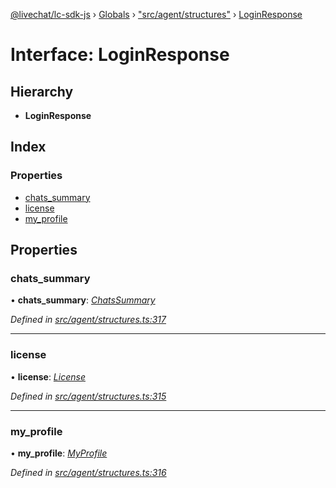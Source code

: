 [@livechat/lc-sdk-js](../README.md) › [Globals](../globals.md) › ["src/agent/structures"](../modules/_src_agent_structures_.md) › [LoginResponse](_src_agent_structures_.loginresponse.md)

# Interface: LoginResponse

## Hierarchy

* **LoginResponse**

## Index

### Properties

* [chats_summary](_src_agent_structures_.loginresponse.md#chats_summary)
* [license](_src_agent_structures_.loginresponse.md#license)
* [my_profile](_src_agent_structures_.loginresponse.md#my_profile)

## Properties

###  chats_summary

• **chats_summary**: *[ChatsSummary](_src_agent_structures_.chatssummary.md)*

*Defined in [src/agent/structures.ts:317](https://github.com/livechat/lc-sdk-js/blob/efba8ac/src/agent/structures.ts#L317)*

___

###  license

• **license**: *[License](_src_agent_structures_.license.md)*

*Defined in [src/agent/structures.ts:315](https://github.com/livechat/lc-sdk-js/blob/efba8ac/src/agent/structures.ts#L315)*

___

###  my_profile

• **my_profile**: *[MyProfile](_src_objects_index_.myprofile.md)*

*Defined in [src/agent/structures.ts:316](https://github.com/livechat/lc-sdk-js/blob/efba8ac/src/agent/structures.ts#L316)*
